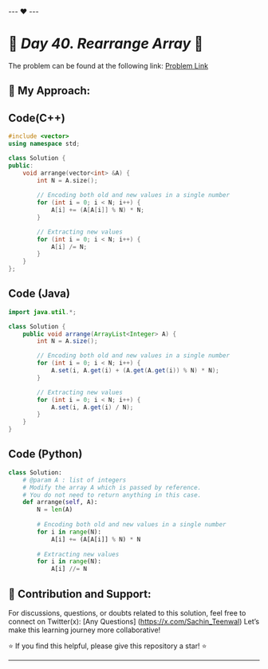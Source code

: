 --- ❤️ ---

# 🚀 _Day 40. Rearrange Array_ 🧠


The problem can be found at the following link: [Problem Link](https://www.interviewbit.com/problems/rearrange-array/)

## 🎯 **My Approach:**


## Code(C++)
```cpp
#include <vector>
using namespace std;

class Solution {
public:
    void arrange(vector<int> &A) {
        int N = A.size();
        
        // Encoding both old and new values in a single number
        for (int i = 0; i < N; i++) {
            A[i] += (A[A[i]] % N) * N;
        }

        // Extracting new values
        for (int i = 0; i < N; i++) {
            A[i] /= N;
        }
    }
};

```

## Code (Java)

```java
import java.util.*;

class Solution {
    public void arrange(ArrayList<Integer> A) {
        int N = A.size();

        // Encoding both old and new values in a single number
        for (int i = 0; i < N; i++) {
            A.set(i, A.get(i) + (A.get(A.get(i)) % N) * N);
        }

        // Extracting new values
        for (int i = 0; i < N; i++) {
            A.set(i, A.get(i) / N);
        }
    }
}

```

## Code (Python)

```python
class Solution:
    # @param A : list of integers
    # Modify the array A which is passed by reference.
    # You do not need to return anything in this case.
    def arrange(self, A):
        N = len(A)
        
        # Encoding both old and new values in a single number
        for i in range(N):
            A[i] += (A[A[i]] % N) * N
        
        # Extracting new values
        for i in range(N):
            A[i] //= N

```



## 🎯 **Contribution and Support:**

For discussions, questions, or doubts related to this solution, feel free to connect on Twitter(x): [Any Questions] (https://x.com/Sachin_Teenwal) Let’s make this learning journey more collaborative!

⭐ If you find this helpful, please give this repository a star! ⭐

---
